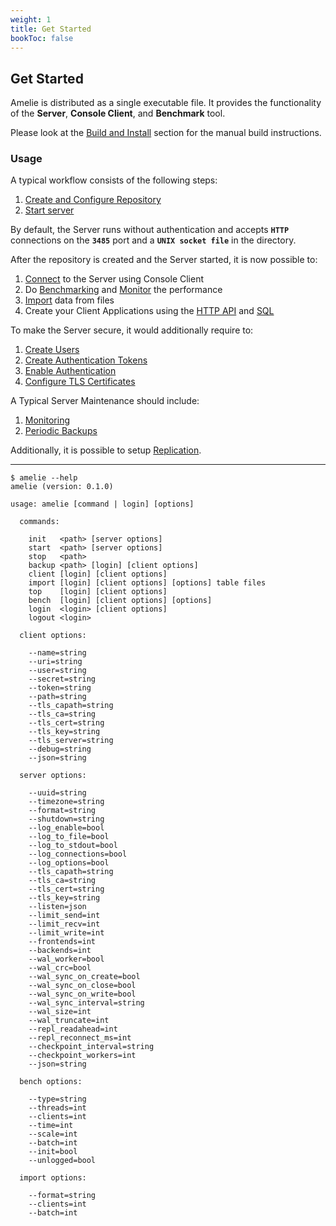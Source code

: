 ```yaml
---
weight: 1
title: Get Started
bookToc: false
---
```


## Get Started

Amelie is distributed as a single executable file. It provides the functionality of the **Server**,
**Console Client**, and **Benchmark** tool.

Please look at the [Build and Install](/docs/tutorial/build) section for the manual build instructions.

### Usage

A typical workflow consists of the following steps:

1) [Create and Configure Repository](/docs/tutorial/create)
2) [Start server](/docs/tutorial/start_stop)

By default, the Server runs without authentication and accepts **`HTTP`** connections on the **`3485`** port and a
**`UNIX socket file`** in the directory.

After the repository is created and the Server started, it is now possible to:

1) [Connect](/docs/tutorial/cli) to the Server using Console Client
2) Do [Benchmarking](/docs/tutorial/benchmark) and [Monitor](/docs/tutorial/monitoring) the performance
3) [Import](/docs/tutorial/import) data from files
4) Create your Client Applications using the [HTTP API](/docs/api/overview) and [SQL](/docs/sql/overview)

To make the Server secure, it would additionally require to:

1) [Create Users](/docs/tutorial/auth)
2) [Create Authentication Tokens](/docs/tutorial/auth)
3) [Enable Authentication](/docs/tutorial/auth)
4) [Configure TLS Certificates](/docs/tutorial/tls)

A Typical Server Maintenance should include:

1) [Monitoring](/docs/tutorial/monitoring)
2) [Periodic Backups](/docs/tutorial/backup)

Additionally, it is possible to setup [Replication](/docs/repl/overview).

---

```text
$ amelie --help
amelie (version: 0.1.0)

usage: amelie [command | login] [options]

  commands:

    init   <path> [server options]
    start  <path> [server options]
    stop   <path>
    backup <path> [login] [client options]
    client [login] [client options]
    import [login] [client options] [options] table files
    top    [login] [client options]
    bench  [login] [client options] [options]
    login  <login> [client options]
    logout <login>

  client options:

    --name=string
    --uri=string
    --user=string
    --secret=string
    --token=string
    --path=string
    --tls_capath=string
    --tls_ca=string
    --tls_cert=string
    --tls_key=string
    --tls_server=string
    --debug=string
    --json=string

  server options:

    --uuid=string
    --timezone=string
    --format=string
    --shutdown=string
    --log_enable=bool
    --log_to_file=bool
    --log_to_stdout=bool
    --log_connections=bool
    --log_options=bool
    --tls_capath=string
    --tls_ca=string
    --tls_cert=string
    --tls_key=string
    --listen=json
    --limit_send=int
    --limit_recv=int
    --limit_write=int
    --frontends=int
    --backends=int
    --wal_worker=bool
    --wal_crc=bool
    --wal_sync_on_create=bool
    --wal_sync_on_close=bool
    --wal_sync_on_write=bool
    --wal_sync_interval=string
    --wal_size=int
    --wal_truncate=int
    --repl_readahead=int
    --repl_reconnect_ms=int
    --checkpoint_interval=string
    --checkpoint_workers=int
    --json=string

  bench options:

    --type=string
    --threads=int
    --clients=int
    --time=int
    --scale=int
    --batch=int
    --init=bool
    --unlogged=bool

  import options:

    --format=string
    --clients=int
    --batch=int

```
